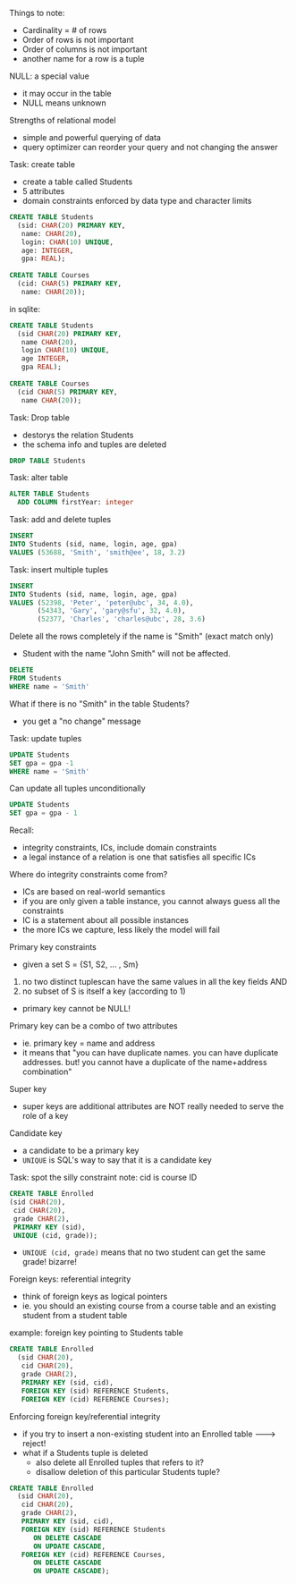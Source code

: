 Things to note:
- Cardinality = # of rows
- Order of rows is not important
- Order of columns is not important
- another name for a row is a tuple

NULL: a special value
- it may occur in the table
- NULL means unknown

Strengths of relational model
- simple and powerful querying of data
- query optimizer can reorder your query and not changing the answer

Task: create table
- create a table called Students
- 5 attributes
- domain constraints enforced by data type and character limits
```sql
CREATE TABLE Students
  (sid: CHAR(20) PRIMARY KEY,
   name: CHAR(20),
   login: CHAR(10) UNIQUE,
   age: INTEGER,
   gpa: REAL);
   
CREATE TABLE Courses
  (cid: CHAR(5) PRIMARY KEY,
   name: CHAR(20));
```
in sqlite:
```sql
CREATE TABLE Students
  (sid CHAR(20) PRIMARY KEY,
   name CHAR(20),
   login CHAR(10) UNIQUE,
   age INTEGER,
   gpa REAL);
   
CREATE TABLE Courses
  (cid CHAR(5) PRIMARY KEY,
   name CHAR(20));
```


Task: Drop table
- destorys the relation Students
- the schema info and tuples are deleted
```sql
DROP TABLE Students
```

Task: alter table
```sql
ALTER TABLE Students
  ADD COLUMN firstYear: integer
```

Task: add and delete tuples

```sql
INSERT
INTO Students (sid, name, login, age, gpa)
VALUES (53688, 'Smith', 'smith@ee', 18, 3.2)
```

Task: insert multiple tuples
```sql
INSERT
INTO Students (sid, name, login, age, gpa)
VALUES (52398, 'Peter', 'peter@ubc', 34, 4.0),
       (54343, 'Gary', 'gary@sfu', 32, 4.0),
       (52377, 'Charles', 'charles@ubc', 28, 3.6)
``` 

Delete all the rows completely if the name is "Smith" (exact match only)
- Student with the name "John Smith" will not be affected.
```sql
DELETE
FROM Students
WHERE name = 'Smith'
```
What if there is no "Smith" in the table Students?
- you get a "no change" message

Task: update tuples

```sql
UPDATE Students
SET gpa = gpa -1
WHERE name = 'Smith'
```

Can update all tuples unconditionally
```sql
UPDATE Students
SET gpa = gpa - 1
```
Recall: 
- integrity constraints, ICs, include domain constraints 
- a legal instance of a relation is one that satisfies all specific ICs

Where do integrity constraints come from?
- ICs are based on real-world semantics
- if you are only given a table instance, you cannot always guess all the constraints
- IC is a statement about all possible instances
- the more ICs we capture, less likely the model will fail

Primary key constraints
- given a set S = {S1, S2, ... , Sm}
1. no two distinct tuplescan have the same values in all the key fields AND
2. no subset of S is itself a key (according to 1)
- primary key cannot be NULL!

Primary key can be a combo of two attributes
- ie. primary key = name and address
- it means that "you can have duplicate names. you can have duplicate addresses. but! you cannot have a duplicate of the name+address combination"

Super key
- super keys are additional attributes are NOT really needed to serve the role of a key

Candidate key
- a candidate to be a primary key
- `UNIQUE` is SQL's way to say that it is a candidate key

Task: spot the silly constraint
note: cid is course ID
```sql
CREATE TABLE Enrolled
(sid CHAR(20),
 cid CHAR(20),
 grade CHAR(2),
 PRIMARY KEY (sid),
 UNIQUE (cid, grade));
```
-  `UNIQUE (cid, grade)` means that no two student can get the same grade! bizarre!

Foreign keys: referential integrity
- think of foreign keys as logical pointers
- ie. you should an existing course from a course table and an existing student from a student table

example: foreign key pointing to Students table
```sql
CREATE TABLE Enrolled
  (sid CHAR(20),
   cid CHAR(20),
   grade CHAR(2),
   PRIMARY KEY (sid, cid),
   FOREIGN KEY (sid) REFERENCE Students,
   FOREIGN KEY (cid) REFERENCE Courses);
``` 
Enforcing foreign key/referential integrity
- if you try to insert a non-existing student into an Enrolled table ---> reject!
- what if a Students tuple is deleted
  - also delete all Enrolled tuples that refers to it?
  - disallow  deletion of this particular Students tuple?
  
```sql
CREATE TABLE Enrolled
  (sid CHAR(20),
   cid CHAR(20),
   grade CHAR(2),
   PRIMARY KEY (sid, cid),
   FOREIGN KEY (sid) REFERENCE Students
      ON DELETE CASCADE
      ON UPDATE CASCADE,
   FOREIGN KEY (cid) REFERENCE Courses,
      ON DELETE CASCADE
      ON UPDATE CASCADE);
``` 
